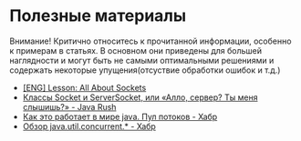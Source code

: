 # Полезные материалы

Внимание! Критично относитесь к прочитанной информации, особенно к примерам в статьях. В основном они приведены для большей наглядности и могут быть не самыми оптимальными решениями и содержать некоторые упущения(отсуствие обработки ошибок и т.д.)

+ [[ENG] Lesson: All About Sockets](https://docs.oracle.com/javase/tutorial/networking/sockets/)
+ [Классы Socket и ServerSocket, или «Алло, сервер? Ты меня слышишь?» - Java Rush](https://javarush.ru/groups/posts/654-klassih-socket-i-serversocket-ili-allo-server-tih-menja-slihshishjh)
+ [Как это работает в мире java. Пул потоков - Хабр](https://habr.com/ru/post/326146/)
+ [Обзор java.util.concurrent.* - Хабр](https://habr.com/ru/company/luxoft/blog/157273/)

